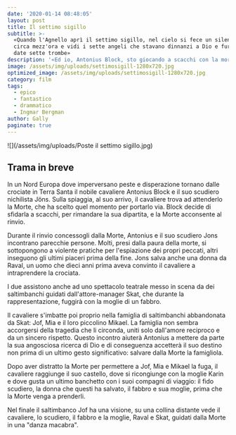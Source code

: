 ```yaml
---	
date: '2020-01-14 08:48:05'	
layout: post	
title: Il settimo sigillo	
subtitle: >-	
  «Quando l'Agnello aprì il settimo sigillo, nel cielo si fece un silenzio di	
  circa mezz'ora e vidi i sette angeli che stavano dinnanzi a Dio e furono loro	
  date sette trombe»	
description: '«Ed io, Antonius Block, sto giocando a scacchi con la morte.»'	
image: /assets/img/uploads/settimosigill-1280x720.jpg	
optimized_image: /assets/img/uploads/settimosigill-1280x720.jpg	
category: film	
tags:	
  - epico	
  - fantastico	
  - drammatico	
  - Ingmar Bergman	
author: Gally	
paginate: true	
---	
```

![](/assets/img/uploads/Poste il settimo sigillo.jpg)	



## Trama in breve	

In un Nord Europa dove imperversano peste e disperazione tornano dalle crociate in Terra Santa il nobile cavaliere Antonius Block e il suo scudiero nichilista Jöns. Sulla spiaggia, al suo arrivo, il cavaliere trova ad attenderlo la Morte, che ha scelto quel momento per portarlo via. Block decide di sfidarla a scacchi, per rimandare la sua dipartita, e la Morte acconsente al rinvio.

Durante il rinvio concessogli dalla Morte, Antonius e il suo scudiero Jons incontrano parecchie persone. Molti, presi dalla paura della morte, si sottopongono a violente pratiche per l'espiazione dei propri peccati, altri inseguono gli ultimi piaceri prima della fine. Jons salva anche una donna da Raval, un uomo che dieci anni prima aveva convinto il cavaliere a intraprendere la crociata.

I due assistono anche ad uno spettacolo teatrale messo in scena da dei saltimbanchi guidati dall'attore-manager Skat, che durante la rappresentazione, fuggirà con la moglie di un fabbro.

Il cavaliere s'imbatte poi proprio nella famiglia di saltimbanchi abbandonata da Skat: Jof, Mia e il loro piccolino Mikael. La famiglia non sembra accorgersi della tragedia che li circonda, uniti solo dall'amore reciproco e da un sincero rispetto. Questo incontro aiuterà Antonius a mettere da parte la sua angosciosa ricerca di Dio e di conseguenza accetterà il suo destino non prima di un ultimo gesto significativo: salvare dalla Morte la famigliola.

Dopo aver distratto la Morte per permettere a Jof, Mia e Mikael la fuga, il cavaliere raggiunge il suo castello, dove si ricongiunge con la moglie Karin e dove gusta un ultimo banchetto con i suoi compagni di viaggio: il fido scudiero, la donna che questi ha salvato, il fabbro e sua moglie, prima che la Morte venga a prenderli.

Nel finale il saltimbanco Jof ha una visione, su una collina distante vede il cavaliere, lo scudiero, il fabbro e la moglie, Raval e Skat, guidati dalla Morte in una "danza macabra".
